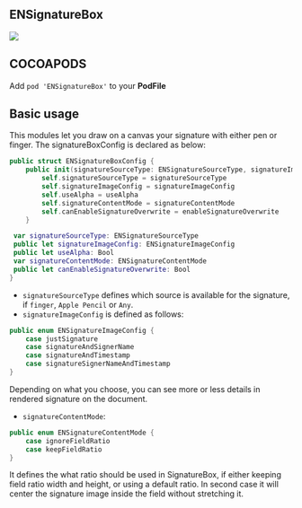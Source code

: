## ENSignatureBox
![](https://badgen.net/badge/stable/1.0.0/blue)

## COCOAPODS
Add `pod 'ENSignatureBox'` to your **PodFile**

## Basic usage
This modules let you draw on a canvas your signature with either pen or finger. The signatureBoxConfig is declared as below:

```swift
public struct ENSignatureBoxConfig {
	public init(signatureSourceType: ENSignatureSourceType, signatureImageConfig: ENSignatureImageConfig, useAlpha: Bool, signatureContentMode: ENSignatureContentMode, enableSignatureOverwrite: Bool) {
		self.signatureSourceType = signatureSourceType
		self.signatureImageConfig = signatureImageConfig
		self.useAlpha = useAlpha
		self.signatureContentMode = signatureContentMode
		self.canEnableSignatureOverwrite = enableSignatureOverwrite
	}

 var signatureSourceType: ENSignatureSourceType
 public let signatureImageConfig: ENSignatureImageConfig
 public let useAlpha: Bool
 var signatureContentMode: ENSignatureContentMode
 public let canEnableSignatureOverwrite: Bool
}
```

- `signatureSourceType` defines which source is available for the signature, if `finger`,  `Apple Pencil` or `Any`.
- `signatureImageConfig` is defined as follows:

```swift      
public enum ENSignatureImageConfig {
	case justSignature
	case signatureAndSignerName
	case signatureAndTimestamp
	case signatureSignerNameAndTimestamp
}
```

Depending on what you choose, you can see more or less details in rendered signature on the document.

- `signatureContentMode`: 
```swift
public enum ENSignatureContentMode {
	case ignoreFieldRatio
	case keepFieldRatio
}
```

It defines the what ratio should be used in SignatureBox, if either keeping field ratio width and height, or using a default ratio. In second case it will center the signature image inside the field without stretching it.